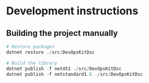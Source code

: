 # Development instructions

## Building the project manually

```powershell
# Restore packages
dotnet restore ./src/DevOpsKitDsc

# Build the library
dotnet publish -f net451 ./src/DevOpsKitDsc
dotnet publish -f netstandard1.6 ./src/DevOpsKitDsc
```